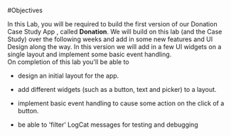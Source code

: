 #Objectives

In this Lab, you will be required to build the first version of our Donation Case Study App , called <c1><b>Donation</b></c1>. We will build on this lab (and the Case Study) over the following weeks and add in some new features and UI Design along the way. In this version we will add in a few UI widgets on a single layout and implement some basic event handling.<br>On completion of this lab you'll be able to 

- design an initial layout for the app.

- add different widgets (such as a button, text and picker) to a layout.

- implement basic event handling to cause some action on the click of a button.

- be able to 'filter' LogCat messages for testing and debugging
